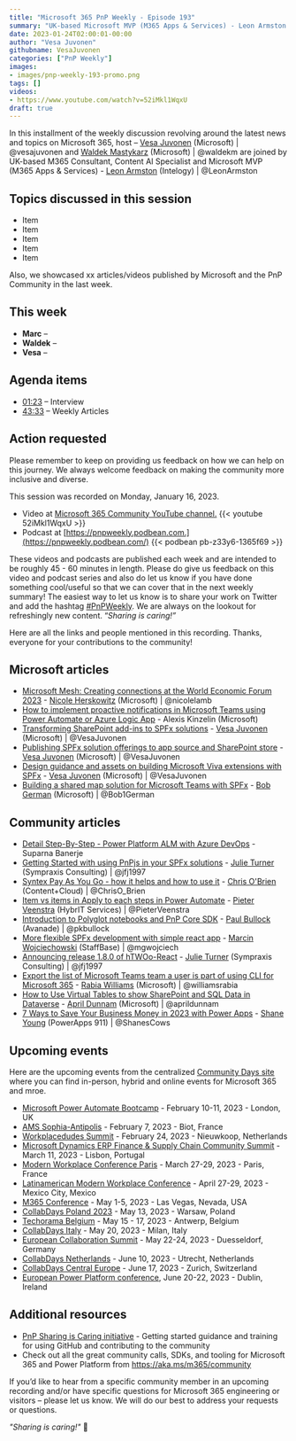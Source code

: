 ```yaml
---
title: "Microsoft 365 PnP Weekly - Episode 193"
summary: "UK-based Microsoft MVP (M365 Apps & Services) - Leon Armston (Intelogy), joins Microsoft’s Vesa Juvonen and Waldek Mastykarz in a discussion about Microsoft Syntex, AI in the Enterprise, opportunities, plus 23 articles/videos."
date: 2023-01-24T02:00:01-00:00
author: "Vesa Juvonen"
githubname: VesaJuvonen
categories: ["PnP Weekly"]
images:
- images/pnp-weekly-193-promo.png
tags: []
videos:
- https://www.youtube.com/watch?v=52iMkl1WqxU
draft: true
---
```

 
In this installment of the weekly discussion revolving around the latest news and topics on Microsoft 365, host – [Vesa Juvonen](http://twitter.com/vesajuvonen) (Microsoft) \| @vesajuvonen and [Waldek Mastykarz](http://twitter.com/waldekm) (Microsoft) \| @waldekm are joined by UK-based M365 Consultant, Content AI Specialist and Microsoft MVP (M365 Apps & Services) - [Leon Armston](https://twitter.com/LeonArmston) (Intelogy) \| @LeonArmston

## Topics discussed in this session

* Item
* Item
* Item
* Item
* Item

Also, we showcased xx articles/videos published by Microsoft and the PnP Community in the last week.

## This week

* **Marc** – 
* **Waldek** – 
* **Vesa** – 

## Agenda items

* [01:23](https://youtu.be/52iMkl1WqxU?t=83) – Interview
* [43:33](https://youtu.be/52iMkl1WqxU?t=2613) – Weekly Articles

## Action requested

Please remember to keep on providing us feedback on how we can help on this journey. We always welcome feedback on making the community more inclusive and diverse.

This session was recorded on Monday, January 16, 2023.

*   Video at [Microsoft 365 Community YouTube channel.](https://aka.ms/m365pnp-videos)
    {{< youtube 52iMkl1WqxU >}}
*   Podcast at [https://pnpweekly.podbean.com.](https://pnpweekly.podbean.com/) 
    {{< podbean pb-z33y6-1365f69 >}}   

These videos and podcasts are published each week and are intended to be roughly 45 - 60 minutes in length.  Please do give us feedback on this video and podcast series and also do let us know if you have done something cool/useful so that we can cover that in the next weekly summary! The easiest way to let us know is to share your work on Twitter and add the hashtag [#PnPWeekly](https://twitter.com/search?q=%23pnpweekly). We are always on the lookout for refreshingly new content. “_Sharing is caring!”_ 

Here are all the links and people mentioned in this recording. Thanks, everyone for your contributions to the community!

## Microsoft articles

* [Microsoft Mesh: Creating connections at the World Economic Forum 2023](https://www.microsoft.com/en-us/microsoft-365/blog/2023/01/16/microsoft-mesh-creating-connections-at-the-world-economic-forum-2023/) - [Nicole Herskowitz](https://twitter.com/nicolelamb) (Microsoft) | @nicolelamb
* [How to implement proactive notifications in Microsoft Teams using Power Automate or Azure Logic App](https://techcommunity.microsoft.com/t5/microsoft-teams-blog/how-to-implement-proactive-notifications-in-microsoft-teams/ba-p/3717219) - Alexis Kinzelin (Microsoft)
* [Transforming SharePoint add-ins to SPFx solutions](https://pnp.github.io/blog/post/spfx-11-transform-add-ins-to-spfx/) - [Vesa Juvonen](ttps://twitter.com/VesaJuvonen) (Microsoft) | @VesaJuvonen
* [Publishing SPFx solution offerings to app source and SharePoint store](https://pnp.github.io/blog/post/spfx-12-publishing-spfx-solutions-store/) - [Vesa Juvonen](ttps://twitter.com/VesaJuvonen) (Microsoft) | @VesaJuvonen
* [Design guidance and assets on building Microsoft Viva extensions with SPFx](https://pnp.github.io/blog/post/spfx-13-design-guidance-for-building-viva-extensions-spfx/) - [Vesa Juvonen](ttps://twitter.com/VesaJuvonen) (Microsoft) | @VesaJuvonen
* [Building a shared map solution for Microsoft Teams with SPFx](https://pnp.github.io/blog/post/spfx-15-building-a-shared-map-teams-solution-spfx/) - [Bob German](https://twitter.com/Bob1German) (Microsoft) | @Bob1German

## Community articles

* [Detail Step-By-Step - Power Platform ALM with Azure DevOps](https://powerusers.microsoft.com/t5/Power-Apps-Community-Blog/Detail-Step-By-Step-Power-Platform-ALM-with-Azure-DevOps/ba-p/1976808) - Suparna Banerje
* [Getting Started with using PnPjs in your SPFx solutions](https://pnp.github.io/blog/post/spfx-14-getting-started-with-pnpjs-spfx/) - [Julie Turner](https://twitter.com/jfj1997) (Sympraxis Consulting) | @jfj1997
* [Syntex Pay As You Go - how it helps and how to use it](https://www.sharepointnutsandbolts.com/2023/01/Syntex-PAYG.html) - [Chris O'Brien](https://twitter.com/ChrisO_Brien) (Content+Cloud) | @ChrisO_Brien
* [Item vs items in Apply to each steps in Power Automate](https://sharepains.com/2023/01/18/item-items-apply-to-each-power-automate/) - [Pieter Veenstra](https://twitter.com/PieterVeenstra) (HybrIT Services) | @PieterVeenstra
* [Introduction to Polyglot notebooks and PnP Core SDK](https://pkbullock.com/blog/2023/introduction-to-polyglot-notebooks-and-pnp-core-sdk/) - [Paul Bullock](https://twitter.com/pkbullock) (Avanade) | @pkbullock
* [More flexible SPFx development with simple react app](https://mgwdevcom.wordpress.com/2023/01/16/more-flexible-spfx-development-with-simple-react-app/) - [Marcin Wojciechowski](https://twitter.com/mgwojciech) (StaffBase) | @mgwojciech
* [Announcing release 1.8.0 of hTWOo-React](https://twitter.com/jfj1997/status/1616496002382565382) - [Julie Turner](https://twitter.com/jfj1997) (Sympraxis Consulting) | @jfj1997
* [Export the list of Microsoft Teams team a user is part of using CLI for Microsoft 365](https://www.youtube.com/shorts/T3-S0c9eyP4) - [Rabia Williams](https://twitter.com/williamsrabia) (Microsoft) | @williamsrabia
* [How to Use Virtual Tables to show SharePoint and SQL Data in Dataverse](https://www.youtube.com/watch?v=vMEKnAtpPL4) - [April Dunnam](https://twitter.com/aprildunnam) (Microsoft) | @aprildunnam
* [7 Ways to Save Your Business Money in 2023 with Power Apps](https://www.youtube.com/watch?v=UVgQ3sSl1Wo) - [Shane Young](https://twitter.com/ShanesCows) (PowerApps 911) | @ShanesCows

## Upcoming events

Here are the upcoming events from the centralized [Community Days site](https://communitydays.org/events?when=upcoming) where you can find in-person, hybrid and online events for Microsoft 365 and mroe.

* [Microsoft Power Automate Bootcamp](https://events.powercommunity.com/microsoft-power-automate-bootcamp-2023/) - February 10-11, 2023 - London, UK
* [AMS Sophia-Antipolis](https://www.communitydays.org/event/2023-02-07/ams-sophia-antipolis) - February 7, 2023 - Biot, France
* [Workplacedudes Summit](https://www.communitydays.org/event/2023-02-24/workplacedudes-summit) - February 24, 2023 - Nieuwkoop, Netherlands
* [Microsoft Dynamics ERP Finance & Supply Chain Community Summit](https://www.communitydays.org/event/2023-03-11/dynamics-365-finance-and-supply-chain-summit) - March 11, 2023 - Lisbon, Portugal
* [Modern Workplace Conference Paris](https://modern-workplace.pro/) - March 27-29, 2023 - Paris, France
* [Latinamerican Modern Workplace Conference](https://www.communitydays.org/event/2023-04-27/get-cslatam-conference-2023) - April 27-29, 2023 - Mexico City, Mexico
* [M365 Conference](https://m365conf.com/#!/) - May 1-5, 2023 - Las Vegas, Nevada, USA
* [CollabDays Poland 2023](https://www.communitydays.org/event/2023-05-13/collabdays-poland-2023) - May 13, 2023 - Warsaw, Poland
* [Techorama Belgium](https://www.techorama.be/) - May 15 - 17, 2023 - Antwerp, Belgium
* [CollabDays Italy](https://www.collabdays.org/2023-italy/) - May 20, 2023 - Milan, Italy
* [European Collaboration Summit](https://www.collabsummit.eu/) - May 22-24, 2023 - Duesseldorf, Germany
* [CollabDays Netherlands](https://www.communitydays.org/event/2023-06-10/collabdays-netherlands-2023) - June 10, 2023 - Utrecht, Netherlands
* [CollabDays Central Europe](https://www.collabdays.org/2023-ce/) - June 17, 2023 - Zurich, Switzerland
* [European Power Platform conference](https://www.sharepointeurope.com/european-power-platform-conference/), June 20-22, 2023 - Dublin, Ireland

## Additional resources

* [PnP Sharing is Caring initiative](https://aka.ms/sharing-is-caring) - Getting started guidance and training for using GitHub and contributing to the community
* Check out all the great community calls, SDKs, and tooling for Microsoft 365 and Power Platform from <https://aka.ms/m365/community>

If you’d like to hear from a specific community member in an upcoming recording and/or have specific questions for Microsoft 365 engineering or visitors – please let us know. We will do our best to address your requests or questions.

_"Sharing is caring!"_ 🧡

